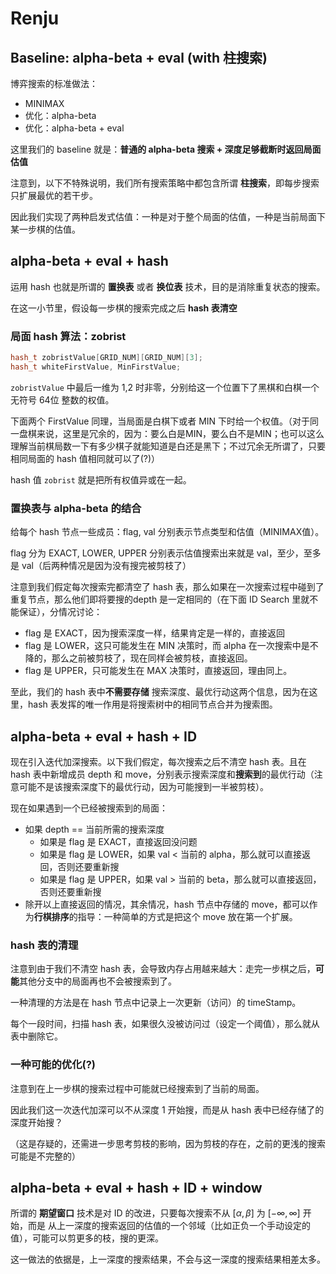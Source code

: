 # Renju

## Baseline: alpha-beta + eval (with 柱搜索)

博弈搜索的标准做法：

- MINIMAX
- 优化：alpha-beta
- 优化：alpha-beta + eval

这里我们的 baseline 就是：**普通的 alpha-beta 搜索 + 深度足够截断时返回局面估值**

注意到，以下不特殊说明，我们所有搜索策略中都包含所谓 **柱搜索**，即每步搜索只扩展最优的若干步。

因此我们实现了两种启发式估值：一种是对于整个局面的估值，一种是当前局面下某一步棋的估值。

## alpha-beta + eval + hash

运用 hash 也就是所谓的 **置换表** 或者 **换位表** 技术，目的是消除重复状态的搜索。

在这一小节里，假设每一步棋的搜索完成之后 **hash 表清空**

### 局面 hash 算法：zobrist

```C++
hash_t zobristValue[GRID_NUM][GRID_NUM][3];
hash_t whiteFirstValue, MinFirstValue;
```

`zobristValue` 中最后一维为 1,2 时非零，分别给这一个位置下了黑棋和白棋一个无符号 64位 整数的权值。

下面两个 FirstValue 同理，当局面是白棋下或者 MIN 下时给一个权值。（对于同一盘棋来说，这里是冗余的，因为：要么白是MIN，要么白不是MIN；也可以这么理解当前棋局数一下有多少棋子就能知道是白还是黑下；不过冗余无所谓了，只要相同局面的 hash 值相同就可以了(?)）

hash 值 `zobrist` 就是把所有权值异或在一起。

### 置换表与 alpha-beta 的结合

给每个 hash 节点一些成员：flag, val 分别表示节点类型和估值（MINIMAX值）。

flag 分为 EXACT, LOWER, UPPER 分别表示估值搜索出来就是 val，至少，至多是 val（后两种情况是因为没有搜完被剪枝了）

注意到我们假定每次搜索完都清空了 hash 表，那么如果在一次搜索过程中碰到了重复节点，那么他们即将要搜的depth 是一定相同的（在下面 ID Search 里就不能保证），分情况讨论：

- flag 是 EXACT，因为搜索深度一样，结果肯定是一样的，直接返回
- flag 是 LOWER，这只可能发生在 MIN 决策时，而 alpha 在一次搜索中是不降的，那么之前被剪枝了，现在同样会被剪枝，直接返回。
- flag 是 UPPER，只可能发生在 MAX 决策时，直接返回，理由同上。

至此，我们的 hash 表中**不需要存储** 搜索深度、最优行动这两个信息，因为在这里，hash 表发挥的唯一作用是将搜索树中的相同节点合并为搜索图。

## alpha-beta + eval + hash + ID

现在引入迭代加深搜索。以下我们假定，每次搜索之后不清空 hash 表。且在 hash 表中新增成员 depth 和 move，分别表示搜索深度和**搜索到**的最优行动（注意可能不是该搜索深度下的最优行动，因为可能搜到一半被剪枝）。

现在如果遇到一个已经被搜索到的局面：

- 如果 depth == 当前所需的搜索深度
  - 如果是 flag 是 EXACT，直接返回没问题
  - 如果是 flag 是 LOWER，如果 val < 当前的 alpha，那么就可以直接返回，否则还要重新搜
  - 如果是 flag 是 UPPER，如果 val > 当前的 beta，那么就可以直接返回，否则还要重新搜
- 除开以上直接返回的情况，其余情况，hash 节点中存储的 move，都可以作为**行棋排序**的指导：一种简单的方式是把这个 move 放在第一个扩展。

### hash 表的清理

注意到由于我们不清空 hash 表，会导致内存占用越来越大：走完一步棋之后，**可能**其他分支中的局面再也不会被搜索到了。

一种清理的方法是在 hash 节点中记录上一次更新（访问）的 timeStamp。

每个一段时间，扫描 hash 表，如果很久没被访问过（设定一个阈值），那么就从表中删除它。

### 一种可能的优化(?)

注意到在上一步棋的搜索过程中可能就已经搜索到了当前的局面。

因此我们这一次迭代加深可以不从深度 1 开始搜，而是从 hash 表中已经存储了的深度开始搜？

（这是存疑的，还需进一步思考剪枝的影响，因为剪枝的存在，之前的更浅的搜索可能是不完整的）

## alpha-beta + eval + hash + ID + window

所谓的 **期望窗口** 技术是对 ID 的改进，只要每次搜索不从 $[\alpha, \beta ]$ 为 $[-\infty, \infty]$ 开始，而是 从上一深度的搜索返回的估值的一个邻域（比如正负一个手动设定的值），可能可以剪更多的枝，搜的更深。

这一做法的依据是，上一深度的搜索结果，不会与这一深度的搜索结果相差太多。